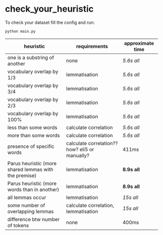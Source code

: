 # check_your_heuristic

To check your dataset fill the config and run:
```python
python main.py
```
 

| heuristic                                             | requirements                                   | approximate time |
| ----------------------------------------------------- | ---------------------------------------------- | ---------------- |
| one is a substring of another                         | none                                           | *5.6s all*       |
| vocabulary overlap by 1/3                             | lemmatisation                                  | *5.6s all* 
| vocabulary overlap by 3/4                             | lemmatisation                                  | *5.6s all* 
| vocabulary overlap by 2/3                             | lemmatisation                                  | *5.6s all* 
| vocabulary overlap by 100%                            | lemmatisation                                  | *5.6s all* 
| less than some words                                  | calculate correlation                          | *5.6s all* 
| more than some words                                  | calculate correlation                          | *5.6s all* 
| presence of specific words                            | calculate correlation?? how? eli5 or manually? |  411ms           |
| Parus heuristic (more shared lemmas with the premise) | lemmatisation                                  | **8.9s all**     |
| Parus heuristic (more words than in another)          | lemmatisation                                  | **8.9s all**  
| all lemmas occur                                      | lemmatisation                                  | *15s  all*       |
| some number of overlapping lemmas                     | calculate correlation, lemmatisation           | *15s  all*
| difference btw number of tokens                       | none                                           | 400ms            |
